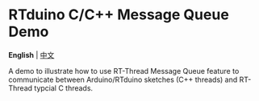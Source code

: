 # RTduino C/C++ Message Queue Demo

**English** | [中文](README_zh.md)

A demo to illustrate how to use RT-Thread Message Queue feature to communicate between Arduino/RTduino sketches (C++ threads) and RT-Thread typcial C threads.
